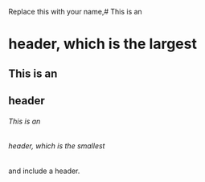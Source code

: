 Replace this with your name,# This is an <h1> header, which is the largest
## This is an <h2> header
###### This is an <h6> header, which is the smallest
 and include a header.
